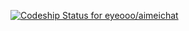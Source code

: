 [ ![Codeship Status for eyeooo/aimeichat](https://www.codeship.io/projects/2b990690-0061-0132-dce9-02f4bfaaad6c/status)](https://www.codeship.io/projects/29950)